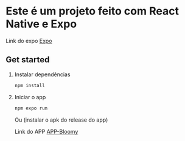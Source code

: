 # Este é um projeto feito com React Native e Expo

Link do expo [Expo](https://expo.dev) 

## Get started

1. Instalar dependências

   ```bash
   npm install
   ```

2. Iniciar o app

   ```bash
   npm expo run
   ```


   Ou (instalar o apk do release do app)

   Link do APP [APP-Bloomy](https://drive.google.com/drive/folders/1ID2ijVfR2L0oQU00ETcTPCXnAkjSxsKz?usp=sharing) 


